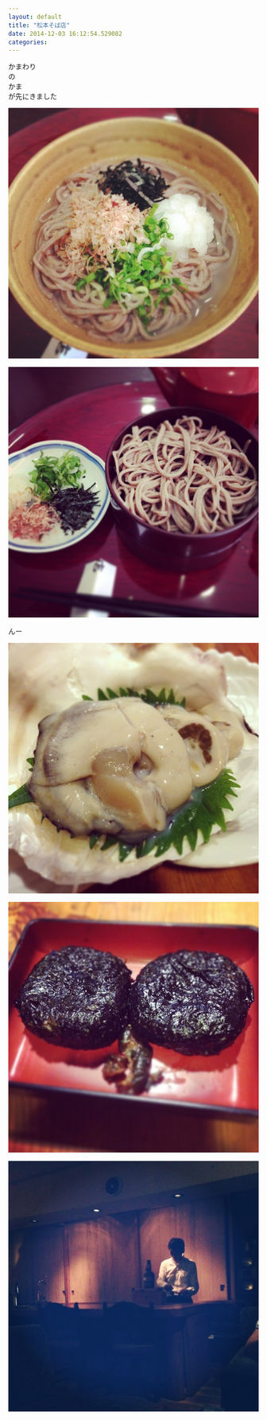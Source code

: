 ```yaml
---
layout: default
title: "松本そば店"
date: 2014-12-03 16:12:54.529082
categories: 
---
```


かまわり  
の  
かま  
が先にきました

![かまわり](/assets/images/201407/10570136_563314790441216_2101175147_n.jpg)

![松本そば店](/assets/images/201407/10536891_533485070084432_592881897_n.jpg)

んー

![んー](/assets/images/201407/10413876_714851271921033_640578293_n.jpg)

![](/assets/images/201407/10570216_521430637983694_1662003278_n.jpg)

![](/assets/images/201407/10546937_241213489423345_1091925382_n.jpg)


